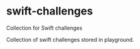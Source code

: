 # swift-challenges
Collection for Swift challenges

Collection of swift challenges stored in playground.
